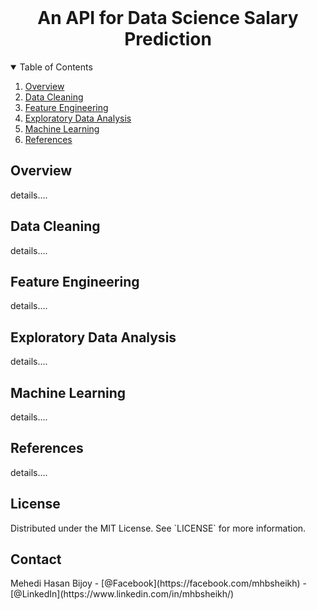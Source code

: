 <!-- PROJECT LOGO -->
<br />
<p align="center">
  <h1 align="center">An API for Data Science Salary Prediction</h1>

<!--   <h4 align="center">
    A machine learning approach to estimate the data science salary.
  <br> <br>
  </h4> -->
  
<!--   <a href="https://github.com/mehedihasanbijoy/">
    <img src="images/logo.png" alt="Logo" width="80" height="80">
  </a> -->
</p>



<!-- TABLE OF CONTENTS -->
<details open="open">
  <summary>Table of Contents</summary>
  <ol>
    <li><a href="#overview">Overview</a></li>
    <li><a href="#data_cleaning">Data Cleaning</a></li>
    <li><a href="#feature_engineering">Feature Engineering</a></li>
    <li><a href="#eda">Exploratory Data Analysis</a></li>
    <li><a href="#ml">Machine Learning</a></li>
    <li><a href="#refs">References</a></li>
  </ol>
</details>



<!-- ############################################################## -->
<h2 id='overview'> Overview </h2>
details....



<!-- ############################################################## -->
<h2 id='data_cleaning'> Data Cleaning </h2>
details....



<!-- ############################################################## -->
<h2 id='feature_engineering'> Feature Engineering </h2>
details....



<!-- ############################################################## -->
<h2 id='eda'> Exploratory Data Analysis </h2>
details....



<!-- ############################################################## -->
<h2 id='ml'> Machine Learning </h2>
details....



<!-- ############################################################## -->
<h2 id='refs'> References </h2>
details....



<!-- ############################################################## -->
<h2 id=''> License </h2>
Distributed under the MIT License. See `LICENSE` for more information.



<!-- ############################################################## -->
<h2 id=''> Contact </h2>
Mehedi Hasan Bijoy - [@Facebook](https://facebook.com/mhbsheikh) - [@LinkedIn](https://www.linkedin.com/in/mhbsheikh/)

